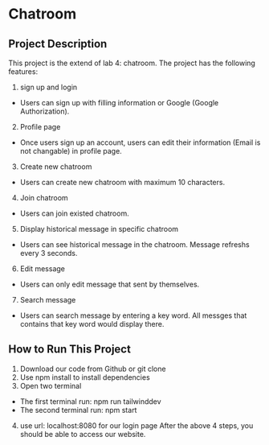 # Chatroom
## Project Description
This project is the extend of lab 4: chatroom. The project has the following features:
1. sign up and login 
- Users can sign up with filling information or Google (Google Authorization).
2. Profile page
- Once users sign up an account, users can edit their information (Email is not changable) in profile page.
3. Create new chatroom
- Users can create new chatroom with maximum 10 characters.
4. Join chatroom
- Users can join existed chatroom.
5. Display historical message in specific chatroom
- Users can see historical message in the chatroom. Message refreshs every 3 seconds.
6. Edit message
- Users can only edit message that sent by themselves.
7. Search message
- Users can search message by entering a key word. All messges that contains that key word would display there.
## How to Run This Project
1. Download our code from Github or git clone
2. Use npm install to install dependencies
3. Open two terminal
- The first terminal run: npm run tailwinddev
- The second terminal run: npm start
4. use url: localhost:8080 for our login page
After the above 4 steps, you should be able to access our website.
